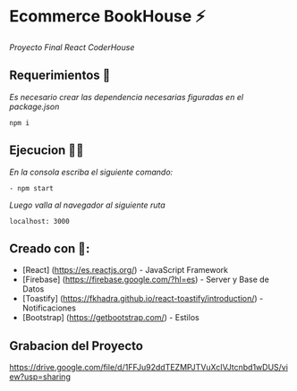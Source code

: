 # Ecommerce BookHouse ⚡️

_Proyecto Final React CoderHouse_


## Requerimientos 📄

_Es necesario crear las dependencia necesarias figuradas en el package.json_


```
npm i

```

## Ejecucion 🧑‍💻

_En la consola escriba el siguiente comando:_

```
- npm start

```
_Luego valla al navegador al siguiente ruta_

```
localhost: 3000

```

## Creado con 🔨: 

* [React] (https://es.reactjs.org/) - JavaScript Framework
* [Firebase] (https://firebase.google.com/?hl=es) - Server y Base de Datos
* [Toastify] (https://fkhadra.github.io/react-toastify/introduction/) - Notificaciones
* [Bootstrap] (https://getbootstrap.com/) - Estilos

## Grabacion del Proyecto

https://drive.google.com/file/d/1FFJu92ddTEZMPJTVuXcIVJtcnbd1wDUS/view?usp=sharing


